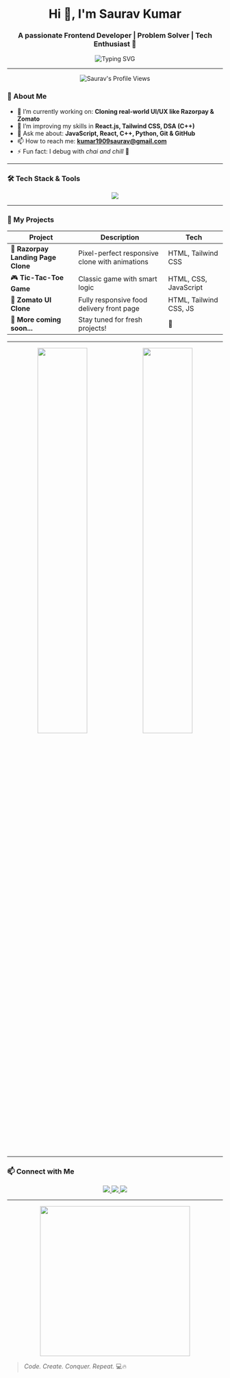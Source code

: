 <h1 align="center">Hi 👋, I'm Saurav Kumar</h1>
<h3 align="center">  A passionate Frontend Developer | Problem Solver | Tech Enthusiast 🚀</h3>

<p align="center">
  <img src="https://readme-typing-svg.vercel.app?font=Fira+Code&weight=500&size=24&pause=1000&center=true&vCenter=true&width=500&lines=Web+Developer+%7C+React+Enthusiast;Problem+Solver+in+C%2B%2B+%7C+DSA+Lover;Bringing+Ideas+to+Life+with+Code!" alt="Typing SVG" />
</p>

 
---

<p align="center">
  <img src="https://komarev.com/ghpvc/?username=Sauravkumar1909&label=Profile%20Views&color=ff69b4&style=for-the-badge" alt="Saurav's Profile Views" />
</p>




### 🚀 About Me

- 🔭 I’m currently working on: **Cloning real-world UI/UX like Razorpay & Zomato**
- 🌱 I’m improving my skills in **React.js, Tailwind CSS, DSA (C++)**
- 💬 Ask me about: **JavaScript, React, C++, Python, Git & GitHub**
- 📫 How to reach me: **kumar1909saurav@gmail.com**
- ⚡ Fun fact: I debug with *chai and chill* 🍵

---

### 🛠️ Tech Stack & Tools

<p align="center">
  <img src="https://skillicons.dev/icons?i=html,css,js,react,tailwind,cpp,python,git,github,vscode" />
</p>

---

### 💼 My Projects

| Project | Description | Tech |
|--------|-------------|------|
| 🧾 **Razorpay Landing Page Clone** | Pixel-perfect responsive clone with animations | HTML, Tailwind CSS |
| 🎮 **Tic-Tac-Toe Game** | Classic game with smart logic | HTML, CSS, JavaScript |
| 🍔 **Zomato UI Clone** | Fully responsive food delivery front page | HTML, Tailwind CSS, JS |
| 🧠 **More coming soon...** | Stay tuned for fresh projects! | 🚀 |

---

<p align="center">
  <img src="https://github-readme-stats.vercel.app/api?username=Sauravkumar1909&show_icons=true&theme=tokyonight" width="48%" />
  <img src="https://github-readme-streak-stats.herokuapp.com/?user=Sauravkumar1909&theme=tokyonight" width="48%" />
</p>




---

### 📫 Connect with Me

<p align="center">
  <a href="https://www.linkedin.com/in/saurav-kumar-51b132332" target="_blank">
    <img src="https://img.shields.io/badge/LinkedIn-blue?style=for-the-badge&logo=linkedin" />
  </a>
  <a href="mailto:kumar1909saurav@gmail.com">
    <img src="https://img.shields.io/badge/Gmail-red?style=for-the-badge&logo=gmail&logoColor=white" />
  </a>
  <a href="https://github.com/Sauravkumar1909">
    <img src="https://img.shields.io/badge/GitHub-000?style=for-the-badge&logo=github" />
  </a>
</p>

---

<!-- Add animations or GIFs -->
<p align="center">
  <img src="https://media.giphy.com/media/qgQUggAC3Pfv687qPC/giphy.gif" width="350" />
</p>

> *Code. Create. Conquer. Repeat.* 💻🔥

